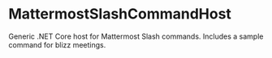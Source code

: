 # MattermostSlashCommandHost
Generic .NET Core host for Mattermost Slash commands. Includes a sample command for blizz meetings.

